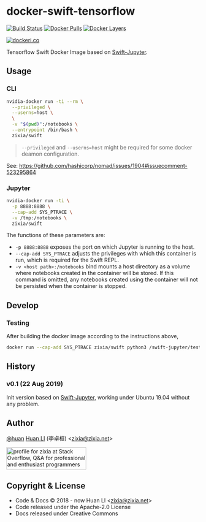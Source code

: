 # docker-swift-tensorflow

[![Build Status](https://travis-ci.com/huan/swift.svg?branch=master)](https://travis-ci.com/huan/swift)
[![Docker Pulls](https://img.shields.io/docker/pulls/zixia/swift.svg?maxAge=2592000)](https://hub.docker.com/r/zixia/swift/)
[![Docker Layers](https://images.microbadger.com/badges/image/zixia/swift.svg)](https://microbadger.com/#/images/zixia/swift)

[![dockeri.co](https://dockeri.co/image/zixia/swift)](https://hub.docker.com/r/zixia/swift/)

Tensorflow Swift Docker Image based on [Swift-Jupyter](https://github.com/google/swift-jupyter).

## Usage

### CLI

```sh
nvidia-docker run -ti --rm \
  --privileged \
  --userns=host \
  \
  -v "$(pwd)":/notebooks \
  --entrypoint /bin/bash \
  zixia/swift
```

> `--privileged` and `--userns=host` might be required for some docker deamon configuration.

See: <https://github.com/hashicorp/nomad/issues/1904#issuecomment-523295864>

### Jupyter

```bash
nvidia-docker run -ti \
  -p 8888:8888 \
  --cap-add SYS_PTRACE \
  -v /tmp:/notebooks \
  zixia/swift
```

The functions of these parameters are:

- `-p 8888:8888` exposes the port on which Jupyter is running to the host.
- `--cap-add SYS_PTRACE` adjusts the privileges with which this container is run, which is required for the Swift REPL.
- `-v <host path>:/notebooks` bind mounts a host directory as a volume where notebooks created in the container will be stored.  If this command is omitted, any notebooks created using the container will not be persisted when the container is stopped.

## Develop

### Testing

After building the docker image according to the instructions above,

```sh
docker run --cap-add SYS_PTRACE zixia/swift python3 /swift-jupyter/test/all_test_docker.py
```

## History

### v0.1 (22 Aug 2019)

Init version based on [Swift-Jupyter](https://github.com/google/swift-jupyter), working under Ubuntu 19.04 without any problem.

## Author

[@huan](https://github.com/huan) [Huan LI](https://linkedin.com/in/zixia) (李卓桓) \<zixia@zixia.net\>

<a href="http://stackoverflow.com/users/1123955/zixia">
  <img src="http://stackoverflow.com/users/flair/1123955.png" width="208" height="58" alt="profile for zixia at Stack Overflow, Q&amp;A for professional and enthusiast programmers" title="profile for zixia at Stack Overflow, Q&amp;A for professional and enthusiast programmers">
</a>

## Copyright & License

- Code & Docs © 2018 - now Huan LI \<zixia@zixia.net\>
- Code released under the Apache-2.0 License
- Docs released under Creative Commons
